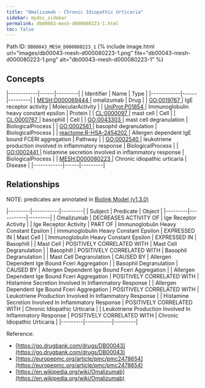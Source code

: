 ```yaml
---
title: "Omalizumab - Chronic Idiopathic Urticaria"
sidebar: mydoc_sidebar
permalink: db00043-mesh-d000080223-1.html
toc: false 
---
```



Path ID: `DB00043_MESH_D000080223_1`
{% include image.html url="images/db00043-mesh-d000080223-1.png" file="db00043-mesh-d000080223-1.png" alt="db00043-mesh-d000080223-1" %}

## Concepts

|------------|------|---------|
| Identifier | Name | Type    |
|------------|------|---------|
| <a href="https://identifiers.org/MESH:D000069444">MESH:D000069444 </a> | omalizumab | Drug |
| <a href="https://identifiers.org/GO:0019767">GO:0019767 </a> | IgE receptor activity | MolecularActivity |
| <a href="https://identifiers.org/UniProt:P01854">UniProt:P01854 </a> | Immunoglobulin heavy constant epsilon | Protein |
| <a href="https://identifiers.org/CL:0000097">CL:0000097 </a> | mast cell | Cell |
| <a href="https://identifiers.org/CL:0000767">CL:0000767 </a> | basophill | Cell |
| <a href="https://identifiers.org/GO:0043303">GO:0043303 </a> | mast cell degranulation | BiologicalProcess |
| <a href="https://identifiers.org/GO:0002561">GO:0002561 </a> | basophil degranulation | BiologicalProcess |
| <a href="https://identifiers.org/reactome:R-HSA-2454202">reactome:R-HSA-2454202 </a> | Allergen dependent IgE bound FCERI aggregation | Pathway |
| <a href="https://identifiers.org/GO:0002540">GO:0002540 </a> | leukotriene production involved in inflammatory response | BiologicalProcess |
| <a href="https://identifiers.org/GO:0002441">GO:0002441 </a> | histamine secretion involved in inflammatory response | BiologicalProcess |
| <a href="https://identifiers.org/MESH:D000080223">MESH:D000080223 </a> | Chronic idiopathic urticaria | Disease |
|------------|------|---------|

## Relationships


NOTE: predicates are annotated in <a href="https://github.com/biolink/biolink-model/releases/tag/v1.3.0">Biolink Model (v1.3.0)</a>

|---------|-----------|---------|
| Subject | Predicate | Object  |
|---------|-----------|---------|
| Omalizumab | DECREASES ACTIVITY OF | Ige Receptor Activity |
| Ige Receptor Activity | PART OF | Immunoglobulin Heavy Constant Epsilon |
| Immunoglobulin Heavy Constant Epsilon | EXPRESSED IN | Mast Cell |
| Immunoglobulin Heavy Constant Epsilon | EXPRESSED IN | Basophill |
| Mast Cell | POSITIVELY CORRELATED WITH | Mast Cell Degranulation |
| Basophill | POSITIVELY CORRELATED WITH | Basophil Degranulation |
| Mast Cell Degranulation | CAUSED BY | Allergen Dependent Ige Bound Fceri Aggregation |
| Basophil Degranulation | CAUSED BY | Allergen Dependent Ige Bound Fceri Aggregation |
| Allergen Dependent Ige Bound Fceri Aggregation | POSITIVELY CORRELATED WITH | Histamine Secretion Involved In Inflammatory Response |
| Allergen Dependent Ige Bound Fceri Aggregation | POSITIVELY CORRELATED WITH | Leukotriene Production Involved In Inflammatory Response |
| Histamine Secretion Involved In Inflammatory Response | POSITIVELY CORRELATED WITH | Chronic Idiopathic Urticaria |
| Leukotriene Production Involved In Inflammatory Response | POSITIVELY CORRELATED WITH | Chronic Idiopathic Urticaria |
|---------|-----------|---------|

Reference: 
  - [https://go.drugbank.com/drugs/DB00043](https://go.drugbank.com/drugs/DB00043)
  - [https://europepmc.org/article/pmc/pmc2478654](https://europepmc.org/article/pmc/pmc2478654)
  - [https://en.wikipedia.org/wiki/Omalizumab](https://en.wikipedia.org/wiki/Omalizumab)
